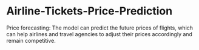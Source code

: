 # Airline-Tickets-Price-Prediction
Price forecasting: The model can predict the future prices of flights, which can help airlines and travel agencies to adjust their prices accordingly and remain competitive.
